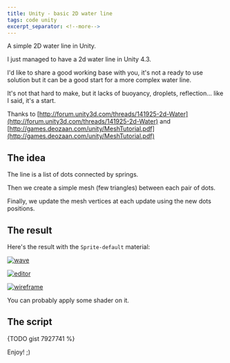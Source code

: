 ```yaml
---
title: Unity - basic 2D water line
tags: code unity
excerpt_separator: <!--more-->
---
```


A simple 2D water line in Unity.

<!--more-->

I just managed to have a 2d water line in Unity 4.3.

I'd like to share a good working base with you, it's not a ready to use solution but it can be a good start for a more complex water line.

It's not that hard to make, but it lacks of buoyancy, droplets, reflection... like I said, it's a start.

Thanks to [http://forum.unity3d.com/threads/141925-2d-Water](http://forum.unity3d.com/threads/141925-2d-Water) and [http://games.deozaan.com/unity/MeshTutorial.pdf](http://games.deozaan.com/unity/MeshTutorial.pdf)

## The idea

The line is a list of dots connected by springs.

Then we create a simple mesh (few triangles) between each pair of dots.

Finally, we update the mesh vertices at each update using the new dots positions.

## The result

Here's the result with the ``Sprite-default`` material:

[ ![wave][wave]][wave]

[ ![editor][editor]][editor]

[ ![wireframe][wireframe]][wireframe]

You can probably apply some shader on it.

## The script

{TODO gist 7927741 %}

Enjoy! ;)


[editor]: {{site.url}}/static/content/posts/2013-12-12/editor.png

[wireframe]: {{site.url}}/static/content/posts/2013-12-12/wireframe.png

[wave]: {{site.url}}/static/content/posts/2013-12-12/wave.gif
